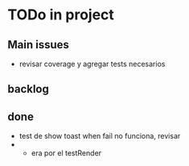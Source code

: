 # TODo in project

## Main issues

- revisar coverage y agregar tests necesarios

## backlog

## done

- test de show toast when fail no funciona, revisar
- - era por el testRender
